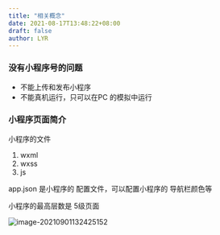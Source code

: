 ```yaml
---
title: "相关概念"
date: 2021-08-17T13:48:22+08:00
draft: false
author: LYR
---
```




### 没有小程序号的问题

- 不能上传和发布小程序
- 不能真机运行，只可以在PC 的模拟中运行

### 小程序页面简介



小程序的文件

1. wxml
2. wxss
3. js

app.json 是小程序的 配置文件，可以配置小程序的 导航栏颜色等

小程序的最高层数是 5级页面

![image-20210901132425152](https://cdn.jsdelivr.net/gh/lyr-2000/images_repo_2021_ASUS/2021_09_01_13__24_27image-20210901132425152.png)











